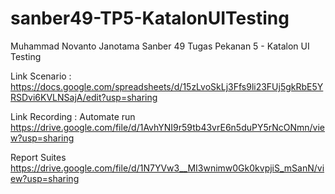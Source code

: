 # sanber49-TP5-KatalonUITesting

Muhammad Novanto Janotama
Sanber 49
Tugas Pekanan 5 - Katalon UI Testing

Link Scenario : 
https://docs.google.com/spreadsheets/d/15zLvoSkLj3Ffs9li23FUj5gkRbE5YRSDvi6KVLNSajA/edit?usp=sharing

Link Recording : 
Automate run
https://drive.google.com/file/d/1AvhYNI9r59tb43vrE6n5duPY5rNcONmn/view?usp=sharing

Report Suites
https://drive.google.com/file/d/1N7YVw3__MI3wnimw0Gk0kvpjiS_mSanN/view?usp=sharing
